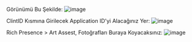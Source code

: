 Görünümü Bu Şekilde:
![image](https://user-images.githubusercontent.com/69751083/164498277-80ac3c0b-1477-4516-9589-e3225094c4f4.png)

ClintID Kısmına Girilecek Application ID'yi Alacağınız Yer:
![image](https://user-images.githubusercontent.com/69751083/164498773-a61d768e-a050-4b77-a53a-681c6432879b.png)

Rich Presence > Art Assest, Fotoğrafları Buraya Koyacaksınız:
![image](https://user-images.githubusercontent.com/69751083/164499206-7f385032-5d50-4c91-8113-7c01b9af7d87.png)




